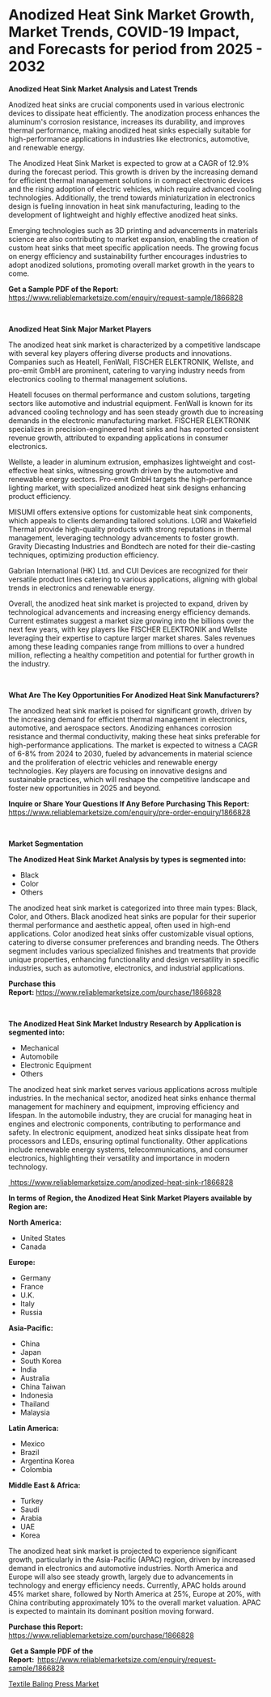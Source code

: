 <p><h1>Anodized Heat Sink Market Growth, Market Trends, COVID-19 Impact, and Forecasts for period from 2025 - 2032</h1></p><p><strong>Anodized Heat Sink Market Analysis and Latest Trends</strong></p>
<p><p>Anodized heat sinks are crucial components used in various electronic devices to dissipate heat efficiently. The anodization process enhances the aluminum's corrosion resistance, increases its durability, and improves thermal performance, making anodized heat sinks especially suitable for high-performance applications in industries like electronics, automotive, and renewable energy.</p><p>The Anodized Heat Sink Market is expected to grow at a CAGR of 12.9% during the forecast period. This growth is driven by the increasing demand for efficient thermal management solutions in compact electronic devices and the rising adoption of electric vehicles, which require advanced cooling technologies. Additionally, the trend towards miniaturization in electronics design is fueling innovation in heat sink manufacturing, leading to the development of lightweight and highly effective anodized heat sinks.</p><p>Emerging technologies such as 3D printing and advancements in materials science are also contributing to market expansion, enabling the creation of custom heat sinks that meet specific application needs. The growing focus on energy efficiency and sustainability further encourages industries to adopt anodized solutions, promoting overall market growth in the years to come.</p></p>
<p><strong>Get a Sample PDF of the Report:&nbsp;</strong> <a href="https://www.reliablemarketsize.com/enquiry/request-sample/1866828?utm_campaign=1901&utm_medium=2&utm_source=Github&utm_content=ia&utm_term=22022025&utm_id=anodized-heat-sink">https://www.reliablemarketsize.com/enquiry/request-sample/1866828</a></p>
<p>&nbsp;</p>
<p><strong>Anodized Heat Sink Major Market Players</strong></p>
<p><p>The anodized heat sink market is characterized by a competitive landscape with several key players offering diverse products and innovations. Companies such as Heatell, FenWall, FISCHER ELEKTRONIK, Wellste, and pro-emit GmbH are prominent, catering to varying industry needs from electronics cooling to thermal management solutions.</p><p>Heatell focuses on thermal performance and custom solutions, targeting sectors like automotive and industrial equipment. FenWall is known for its advanced cooling technology and has seen steady growth due to increasing demands in the electronic manufacturing market. FISCHER ELEKTRONIK specializes in precision-engineered heat sinks and has reported consistent revenue growth, attributed to expanding applications in consumer electronics.</p><p>Wellste, a leader in aluminum extrusion, emphasizes lightweight and cost-effective heat sinks, witnessing growth driven by the automotive and renewable energy sectors. Pro-emit GmbH targets the high-performance lighting market, with specialized anodized heat sink designs enhancing product efficiency.</p><p>MISUMI offers extensive options for customizable heat sink components, which appeals to clients demanding tailored solutions. LORI and Wakefield Thermal provide high-quality products with strong reputations in thermal management, leveraging technology advancements to foster growth. Gravity Diecasting Industries and Bondtech are noted for their die-casting techniques, optimizing production efficiency.</p><p>Gabrian International (HK) Ltd. and CUI Devices are recognized for their versatile product lines catering to various applications, aligning with global trends in electronics and renewable energy.</p><p>Overall, the anodized heat sink market is projected to expand, driven by technological advancements and increasing energy efficiency demands. Current estimates suggest a market size growing into the billions over the next few years, with key players like FISCHER ELEKTRONIK and Wellste leveraging their expertise to capture larger market shares. Sales revenues among these leading companies range from millions to over a hundred million, reflecting a healthy competition and potential for further growth in the industry.</p></p>
<p>&nbsp;</p>
<p><strong>What Are The Key Opportunities For Anodized Heat Sink Manufacturers?</strong></p>
<p><p>The anodized heat sink market is poised for significant growth, driven by the increasing demand for efficient thermal management in electronics, automotive, and aerospace sectors. Anodizing enhances corrosion resistance and thermal conductivity, making these heat sinks preferable for high-performance applications. The market is expected to witness a CAGR of 6-8% from 2024 to 2030, fueled by advancements in material science and the proliferation of electric vehicles and renewable energy technologies. Key players are focusing on innovative designs and sustainable practices, which will reshape the competitive landscape and foster new opportunities in 2025 and beyond.</p></p>
<p><strong>Inquire or Share Your Questions If Any Before Purchasing This Report:</strong> <a href="https://www.reliablemarketsize.com/enquiry/pre-order-enquiry/1866828?utm_campaign=1901&utm_medium=2&utm_source=Github&utm_content=ia&utm_term=22022025&utm_id=anodized-heat-sink">https://www.reliablemarketsize.com/enquiry/pre-order-enquiry/1866828</a></p>
<p>&nbsp;</p>
<p><strong>Market Segmentation</strong></p>
<p><strong>The Anodized Heat Sink Market Analysis by types is segmented into:</strong></p>
<p><ul><li>Black</li><li>Color</li><li>Others</li></ul></p>
<p><p>The anodized heat sink market is categorized into three main types: Black, Color, and Others. Black anodized heat sinks are popular for their superior thermal performance and aesthetic appeal, often used in high-end applications. Color anodized heat sinks offer customizable visual options, catering to diverse consumer preferences and branding needs. The Others segment includes various specialized finishes and treatments that provide unique properties, enhancing functionality and design versatility in specific industries, such as automotive, electronics, and industrial applications.</p></p>
<p><strong>Purchase this Report:&nbsp;</strong><a href="https://www.reliablemarketsize.com/purchase/1866828?utm_campaign=1901&utm_medium=2&utm_source=Github&utm_content=ia&utm_term=22022025&utm_id=anodized-heat-sink">https://www.reliablemarketsize.com/purchase/1866828</a></p>
<p>&nbsp;</p>
<p><strong>The Anodized Heat Sink Market Industry Research by Application is segmented into:</strong></p>
<p><ul><li>Mechanical</li><li>Automobile</li><li>Electronic Equipment</li><li>Others</li></ul></p>
<p><p>The anodized heat sink market serves various applications across multiple industries. In the mechanical sector, anodized heat sinks enhance thermal management for machinery and equipment, improving efficiency and lifespan. In the automobile industry, they are crucial for managing heat in engines and electronic components, contributing to performance and safety. In electronic equipment, anodized heat sinks dissipate heat from processors and LEDs, ensuring optimal functionality. Other applications include renewable energy systems, telecommunications, and consumer electronics, highlighting their versatility and importance in modern technology.</p></p>
<p><a href="https://www.reliablemarketsize.com/anodized-heat-sink-r1866828?utm_campaign=1901&utm_medium=2&utm_source=Github&utm_content=ia&utm_term=22022025&utm_id=anodized-heat-sink">&nbsp;https://www.reliablemarketsize.com/anodized-heat-sink-r1866828</a></p>
<p><strong>In terms of Region, the Anodized Heat Sink Market Players available by Region are:</strong></p>
<p>
    <p> <strong> North America: </strong>
        <ul>
            <li>United States</li>
            <li>Canada</li>
        </ul>
        </p> 
    <p> <strong> Europe: </strong>
        <ul>
            <li>Germany</li>
            <li>France</li>
            <li>U.K.</li>
            <li>Italy</li>
            <li>Russia</li>
        </ul>
        </p> 
    <p> <strong> Asia-Pacific: </strong>
        <ul>
            <li>China</li>
            <li>Japan</li>
            <li>South Korea</li>
            <li>India</li>
            <li>Australia</li>
            <li>China Taiwan</li>
            <li>Indonesia</li>
            <li>Thailand</li>
            <li>Malaysia</li>
        </ul>
        </p> 
    <p> <strong> Latin America: </strong>
        <ul>
            <li>Mexico</li>
            <li>Brazil</li>
            <li>Argentina Korea</li>
            <li>Colombia</li>
        </ul>
        </p> 
    <p> <strong> Middle East & Africa: </strong>
        <ul>
            <li>Turkey</li>
            <li>Saudi</li>
            <li>Arabia</li>
            <li>UAE</li>
            <li>Korea</li>
        </ul>
    </p>
    </p>
<p><p>The anodized heat sink market is projected to experience significant growth, particularly in the Asia-Pacific (APAC) region, driven by increased demand in electronics and automotive industries. North America and Europe will also see steady growth, largely due to advancements in technology and energy efficiency needs. Currently, APAC holds around 45% market share, followed by North America at 25%, Europe at 20%, with China contributing approximately 10% to the overall market valuation. APAC is expected to maintain its dominant position moving forward.</p></p>
<p><strong>Purchase this Report: </strong><a href="https://www.reliablemarketsize.com/purchase/1866828?utm_campaign=1901&utm_medium=2&utm_source=Github&utm_content=ia&utm_term=22022025&utm_id=anodized-heat-sink">https://www.reliablemarketsize.com/purchase/1866828</a></p>
<p>&nbsp;<strong>Get a Sample PDF of the Report:&nbsp;&nbsp;</strong><a href="https://www.reliablemarketsize.com/enquiry/request-sample/1866828?utm_campaign=1901&utm_medium=2&utm_source=Github&utm_content=ia&utm_term=22022025&utm_id=anodized-heat-sink">https://www.reliablemarketsize.com/enquiry/request-sample/1866828</a></p>
<p><strong></strong></p>
<p><p><a href="https://github.com/AKSHATREPORTPRIME/Market-Research-Report-List-7/blob/main/textile-baling-press-market.md?utm_campaign=1901&utm_medium=2&utm_source=Github&utm_content=ia&utm_term=22022025&utm_id=anodized-heat-sink">Textile Baling Press Market</a></p></p>